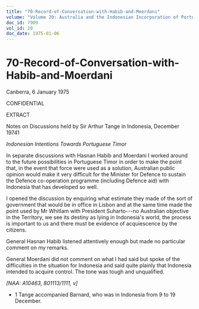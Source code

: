```yaml
---
title: "70-Record-of-Conversation-with-Habib-and-Moerdani"
volume: "Volume 20: Australia and the Indonesian Incorporation of Portuguese Timor, 1974-1976"
doc_id: 7909
vol_id: 20
doc_date: 1975-01-06
---
```


# 70-Record-of-Conversation-with-Habib-and-Moerdani

Canberra, 6 January 1975

CONFIDENTIAL

EXTRACT

Notes on Discussions held by Sir Arthur Tange in Indonesia, December 19741

_Indonesian Intentions Towards Portuguese Timor_

In separate discussions with Hasnan Habib and Moerdani I worked around to the future possibilities in Portuguese Timor in order to make the point that, in the event that force were used as a solution, Australian public opinion would make it very difficult for the Minister for Defence to sustain the Defence co-operation programme (including Defence aid) with Indonesia that has developed so well.

I opened the discussion by enquiring what estimate they made of the sort of government that would be in office in Lisbon and at the same time made the point used by Mr Whitlam with President Suharto---no Australian objective in the Territory, we see its destiny as lying in Indonesia's world, the process is important to us and there must be evidence of acquiescence by the citizens.

General Hasnan Habib listened attentively enough but made no particular comment on my remarks.

General Moerdani did not comment on what I had said but spoke of the difficulties in the situation for Indonesia and said quite plainly that Indonesia intended to acquire control. The tone was tough and unqualified.

_[NAA: A10463, 801113/1111, v]_

  * 1 Tange accompanied Barnard, who was in Indonesia from 9 to 19 December.


